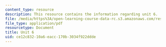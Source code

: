 ```yaml
---
content_type: resource
description: This resource contains the information regarding unit 6.
file: /media/https%3A/open-learning-course-data-rc.s3.amazonaws.com/res-21g-003-learning-chinese-a-foundation-course-in-mandarin-spring-2011/ce12c83210a6eacc170b3034f922ddde_MITRES_21G_003S11_unit06.pdf
file_type: application/pdf
resourcetype: Document
title: Unit 6
uid: ce12c832-10a6-eacc-170b-3034f922ddde
---
```

